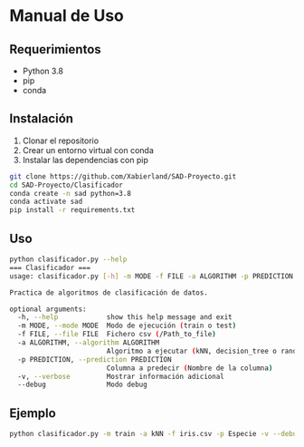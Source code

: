 # Manual de Uso

## Requerimientos

- Python 3.8
- pip
- conda

## Instalación

1. Clonar el repositorio
2. Crear un entorno virtual con conda
3. Instalar las dependencias con pip

```bash
git clone https://github.com/Xabierland/SAD-Proyecto.git
cd SAD-Proyecto/Clasificador
conda create -n sad python=3.8
conda activate sad
pip install -r requirements.txt
```

## Uso

```bash
python clasificador.py --help
=== Clasificador ===
usage: clasificador.py [-h] -m MODE -f FILE -a ALGORITHM -p PREDICTION [-v] [--debug]

Practica de algoritmos de clasificación de datos.

optional arguments:
  -h, --help            show this help message and exit
  -m MODE, --mode MODE  Modo de ejecución (train o test)
  -f FILE, --file FILE  Fichero csv (/Path_to_file)
  -a ALGORITHM, --algorithm ALGORITHM
                        Algoritmo a ejecutar (kNN, decision_tree o random_forest)
  -p PREDICTION, --prediction PREDICTION
                        Columna a predecir (Nombre de la columna)
  -v, --verbose         Mostrar información adicional
  --debug               Modo debug
```

## Ejemplo

```bash
python clasificador.py -m train -a kNN -f iris.csv -p Especie -v --debug
```
